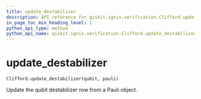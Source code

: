 ```yaml
---
title: update_destabilizer
description: API reference for qiskit.ignis.verification.Clifford.update_destabilizer
in_page_toc_min_heading_level: 1
python_api_type: method
python_api_name: qiskit.ignis.verification.Clifford.update_destabilizer
---
```


# update\_destabilizer

<span id="qiskit.ignis.verification.Clifford.update_destabilizer" />

`Clifford.update_destabilizer(qubit, pauli)`

Update the qubit destabilizer row from a Pauli object.

